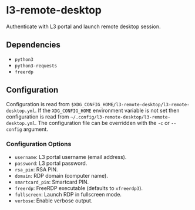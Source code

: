 # l3-remote-desktop

Authenticate with L3 portal and launch remote desktop session.


## Dependencies

* `python3`
* `python3-requests`
* `freerdp`


## Configuration

Configuration is read from
`$XDG_CONFIG_HOME/l3-remote-desktop/l3-remote-desktop.yml`. If the
`XDG_CONFIG_HOME` environment variable is not set then configuration is read
from `~/.config/l3-remote-desktop/l3-remote-desktop.yml`.
The configuration file can be overridden with the `-c` or `--config` argument.

### Configuration Options

* `username`: L3 portal username (email address).
* `password`: L3 portal password.
* `rsa_pin`: RSA PIN.
* `domain`: RDP domain (computer name).
* `smartcard_pin`: Smartcard PIN.
* `freerdp`: FreeRDP executable (defaults to `xfreerdp3`).
* `fullscreen`: Launch RDP in fullscreen mode.
* `verbose`: Enable verbose output.
